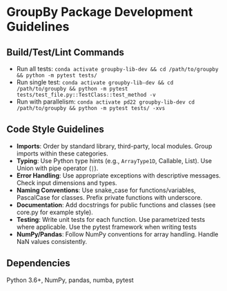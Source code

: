 # GroupBy Package Development Guidelines

## Build/Test/Lint Commands
- Run all tests: `conda activate groupby-lib-dev && cd /path/to/groupby && python -m pytest tests/`
- Run single test: `conda activate groupby-lib-dev && cd /path/to/groupby && python -m pytest tests/test_file.py::TestClass::test_method -v`
- Run with parallelism: `conda activate pd22 groupby-lib-dev cd /path/to/groupby && python -m pytest tests/ -xvs`

## Code Style Guidelines
- **Imports**: Order by standard library, third-party, local modules. Group imports within these categories.
- **Typing**: Use Python type hints (e.g., `ArrayType1D`, Callable, List). Use Union with pipe operator (`|`).
- **Error Handling**: Use appropriate exceptions with descriptive messages. Check input dimensions and types.
- **Naming Conventions**: Use snake_case for functions/variables, PascalCase for classes. Prefix private functions with underscore.
- **Documentation**: Add docstrings for public functions and classes (see core.py for example style).
- **Testing**: Write unit tests for each function. Use parametrized tests where applicable. Use the pytest framework when writing tests
- **NumPy/Pandas**: Follow NumPy conventions for array handling. Handle NaN values consistently.

## Dependencies
Python 3.6+, NumPy, pandas, numba, pytest
